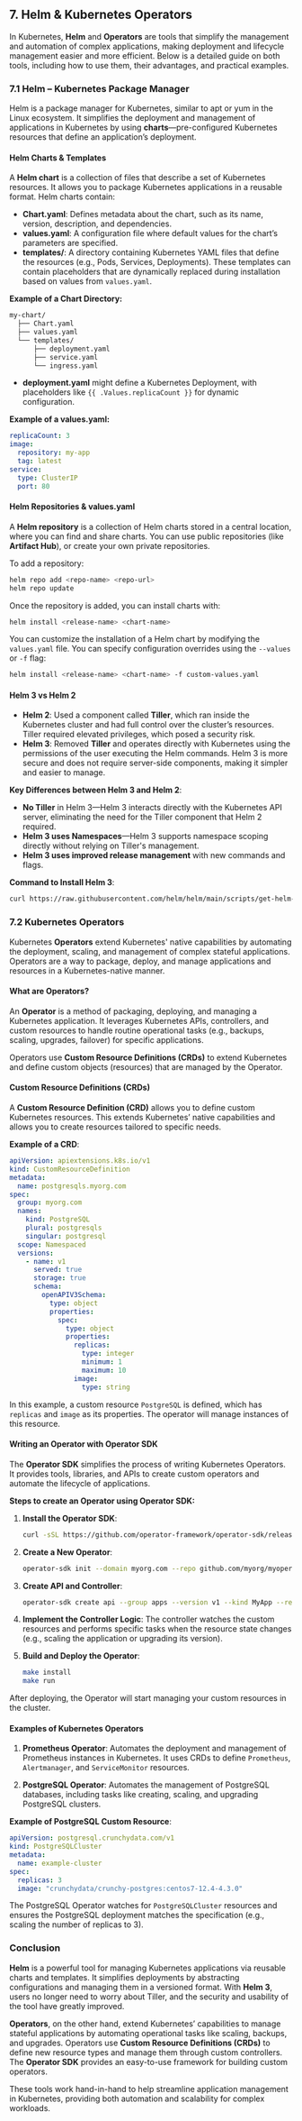 ## 7. Helm & Kubernetes Operators

In Kubernetes, **Helm** and **Operators** are tools that simplify the management and automation of complex applications, making deployment and lifecycle management easier and more efficient. Below is a detailed guide on both tools, including how to use them, their advantages, and practical examples.

### 7.1 Helm – Kubernetes Package Manager

Helm is a package manager for Kubernetes, similar to apt or yum in the Linux ecosystem. It simplifies the deployment and management of applications in Kubernetes by using **charts**—pre-configured Kubernetes resources that define an application’s deployment.

#### Helm Charts & Templates

A **Helm chart** is a collection of files that describe a set of Kubernetes resources. It allows you to package Kubernetes applications in a reusable format. Helm charts contain:

- **Chart.yaml**: Defines metadata about the chart, such as its name, version, description, and dependencies.
- **values.yaml**: A configuration file where default values for the chart’s parameters are specified.
- **templates/**: A directory containing Kubernetes YAML files that define the resources (e.g., Pods, Services, Deployments). These templates can contain placeholders that are dynamically replaced during installation based on values from `values.yaml`.

**Example of a Chart Directory:**

```bash
my-chart/
  ├── Chart.yaml
  ├── values.yaml
  └── templates/
      ├── deployment.yaml
      ├── service.yaml
      └── ingress.yaml
```

- **deployment.yaml** might define a Kubernetes Deployment, with placeholders like `{{ .Values.replicaCount }}` for dynamic configuration.

**Example of a values.yaml:**

```yaml
replicaCount: 3
image:
  repository: my-app
  tag: latest
service:
  type: ClusterIP
  port: 80
```

#### Helm Repositories & values.yaml

A **Helm repository** is a collection of Helm charts stored in a central location, where you can find and share charts. You can use public repositories (like **Artifact Hub**), or create your own private repositories.

To add a repository:

```bash
helm repo add <repo-name> <repo-url>
helm repo update
```

Once the repository is added, you can install charts with:

```bash
helm install <release-name> <chart-name>
```

You can customize the installation of a Helm chart by modifying the `values.yaml` file. You can specify configuration overrides using the `--values` or `-f` flag:

```bash
helm install <release-name> <chart-name> -f custom-values.yaml
```

#### Helm 3 vs Helm 2

- **Helm 2**: Used a component called **Tiller**, which ran inside the Kubernetes cluster and had full control over the cluster’s resources. Tiller required elevated privileges, which posed a security risk.
- **Helm 3**: Removed **Tiller** and operates directly with Kubernetes using the permissions of the user executing the Helm commands. Helm 3 is more secure and does not require server-side components, making it simpler and easier to manage.

**Key Differences between Helm 3 and Helm 2**:

- **No Tiller** in Helm 3—Helm 3 interacts directly with the Kubernetes API server, eliminating the need for the Tiller component that Helm 2 required.
- **Helm 3 uses Namespaces**—Helm 3 supports namespace scoping directly without relying on Tiller's management.
- **Helm 3 uses improved release management** with new commands and flags.

**Command to Install Helm 3**:

```bash
curl https://raw.githubusercontent.com/helm/helm/main/scripts/get-helm-3 | bash
```

### 7.2 Kubernetes Operators

Kubernetes **Operators** extend Kubernetes' native capabilities by automating the deployment, scaling, and management of complex stateful applications. Operators are a way to package, deploy, and manage applications and resources in a Kubernetes-native manner.

#### What are Operators?

An **Operator** is a method of packaging, deploying, and managing a Kubernetes application. It leverages Kubernetes APIs, controllers, and custom resources to handle routine operational tasks (e.g., backups, scaling, upgrades, failover) for specific applications.

Operators use **Custom Resource Definitions (CRDs)** to extend Kubernetes and define custom objects (resources) that are managed by the Operator.

#### Custom Resource Definitions (CRDs)

A **Custom Resource Definition (CRD)** allows you to define custom Kubernetes resources. This extends Kubernetes’ native capabilities and allows you to create resources tailored to specific needs.

**Example of a CRD**:

```yaml
apiVersion: apiextensions.k8s.io/v1
kind: CustomResourceDefinition
metadata:
  name: postgresqls.myorg.com
spec:
  group: myorg.com
  names:
    kind: PostgreSQL
    plural: postgresqls
    singular: postgresql
  scope: Namespaced
  versions:
    - name: v1
      served: true
      storage: true
      schema:
        openAPIV3Schema:
          type: object
          properties:
            spec:
              type: object
              properties:
                replicas:
                  type: integer
                  minimum: 1
                  maximum: 10
                image:
                  type: string
```

In this example, a custom resource `PostgreSQL` is defined, which has `replicas` and `image` as its properties. The operator will manage instances of this resource.

#### Writing an Operator with Operator SDK

The **Operator SDK** simplifies the process of writing Kubernetes Operators. It provides tools, libraries, and APIs to create custom operators and automate the lifecycle of applications.

**Steps to create an Operator using Operator SDK:**

1. **Install the Operator SDK**:

   ```bash
   curl -sSL https://github.com/operator-framework/operator-sdk/releases/download/v1.18.0/operator-sdk-v1.18.0-x86_64-linux-gnu.tar.gz | tar -xz -C /usr/local/bin/
   ```

2. **Create a New Operator**:

   ```bash
   operator-sdk init --domain myorg.com --repo github.com/myorg/myoperator
   ```

3. **Create API and Controller**:

   ```bash
   operator-sdk create api --group apps --version v1 --kind MyApp --resource --controller
   ```

4. **Implement the Controller Logic**: The controller watches the custom resources and performs specific tasks when the resource state changes (e.g., scaling the application or upgrading its version).

5. **Build and Deploy the Operator**:
   ```bash
   make install
   make run
   ```

After deploying, the Operator will start managing your custom resources in the cluster.

#### Examples of Kubernetes Operators

1. **Prometheus Operator**: Automates the deployment and management of Prometheus instances in Kubernetes. It uses CRDs to define `Prometheus`, `Alertmanager`, and `ServiceMonitor` resources.

2. **PostgreSQL Operator**: Automates the management of PostgreSQL databases, including tasks like creating, scaling, and upgrading PostgreSQL clusters.

**Example of PostgreSQL Custom Resource**:

```yaml
apiVersion: postgresql.crunchydata.com/v1
kind: PostgreSQLCluster
metadata:
  name: example-cluster
spec:
  replicas: 3
  image: "crunchydata/crunchy-postgres:centos7-12.4-4.3.0"
```

The PostgreSQL Operator watches for `PostgreSQLCluster` resources and ensures the PostgreSQL deployment matches the specification (e.g., scaling the number of replicas to 3).

### Conclusion

**Helm** is a powerful tool for managing Kubernetes applications via reusable charts and templates. It simplifies deployments by abstracting configurations and managing them in a versioned format. With **Helm 3**, users no longer need to worry about Tiller, and the security and usability of the tool have greatly improved.

**Operators**, on the other hand, extend Kubernetes’ capabilities to manage stateful applications by automating operational tasks like scaling, backups, and upgrades. Operators use **Custom Resource Definitions (CRDs)** to define new resource types and manage them through custom controllers. The **Operator SDK** provides an easy-to-use framework for building custom operators.

These tools work hand-in-hand to help streamline application management in Kubernetes, providing both automation and scalability for complex workloads.
